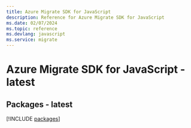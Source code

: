 ```yaml
---
title: Azure Migrate SDK for JavaScript
description: Reference for Azure Migrate SDK for JavaScript
ms.date: 02/07/2024
ms.topic: reference
ms.devlang: javascript
ms.service: migrate
---
```

# Azure Migrate SDK for JavaScript - latest
## Packages - latest
[!INCLUDE [packages](migrate-index.md)]
